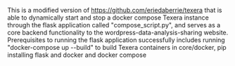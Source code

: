 ﻿This is a modified version of https://github.com/eriedaberrie/texera that is able to dynamically start and stop a docker compose Texera instance through the flask application called "compose_script.py", and serves as a core backend functionality to the wordpress-data-analysis-sharing website.
Prerequisites to running the flask application successfully includes running "docker-compose up --build" to build Texera containers in core/docker, pip installing flask and docker and docker compose
